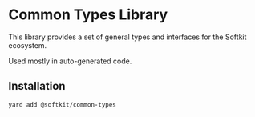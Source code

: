 # Common Types Library

This library provides a set of general types and interfaces for the Softkit ecosystem.

Used mostly in auto-generated code. 

## Installation

```bash
yard add @softkit/common-types
```

